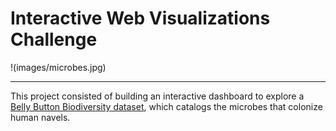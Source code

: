# Interactive Web Visualizations Challenge

!(images/microbes.jpg)

--- 

This project consisted of building an interactive dashboard to explore a [Belly Button Biodiversity dataset](http://robdunnlab.com/projects/belly-button-biodiversity/), which catalogs the microbes that colonize human navels.
